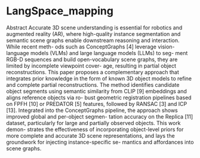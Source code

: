 # LangSpace_mapping

Abstract
Accurate 3D scene understanding is essential for
robotics and augmented reality (AR), where high-quality
instance segmentation and semantic scene graphs enable
downstream reasoning and interaction. While recent meth-
ods such as ConceptGraphs [4] leverage vision-language
models (VLMs) and large language models (LLMs) to seg-
ment RGB-D sequences and build open-vocabulary scene
graphs, they are limited by incomplete viewpoint cover-
age, resulting in partial object reconstructions. This paper
proposes a complementary approach that integrates prior
knowledge in the form of known 3D object models to refine
and complete partial reconstructions. The method identifies
candidate object segments using semantic similarity from
CLIP [9] embeddings and aligns reference objects via ro-
bust geometric registration pipelines based on FPFH [10]
or PREDATOR [5] features, followed by RANSAC [3] and
ICP [13]. Integrated into the ConceptGraphs pipeline, the
approach shows improved global and per-object segmen-
tation accuracy on the Replica [11] dataset, particularly
for large and partially observed objects. This work demon-
strates the effectiveness of incorporating object-level priors
for more complete and accurate 3D scene representations,
and lays the groundwork for injecting instance-specific se-
mantics and affordances into scene graphs.
